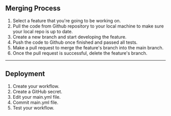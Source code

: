 ## Merging Process
1. Select a feature that you're going to be working on.
2. Pull the code from Github repository to your local machine to make sure your local repo is up to date.
3. Create a new branch and start developing the feature.
4. Push the code to Github once finished and passed all tests.
5. Make a pull request to merge the feature's branch into the main branch.
6. Once the pull request is successful, delete the feature's branch.
---
## Deployment
1. Create your workflow.
3. Create a GitHub secret.
4. Edit your main.yml file.
5. Commit main.yml file.
6. Test your workflow.
